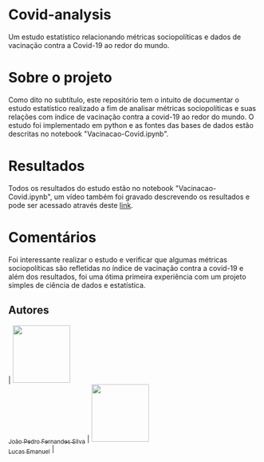 # Covid-analysis
Um estudo estatístico relacionando métricas sociopolíticas e dados de vacinação contra a Covid-19 ao redor do mundo.

# Sobre o projeto
Como dito no subtítulo, este repositório tem o intuito de documentar o estudo estatístico realizado a fim de analisar métricas sociopolíticas e suas relações com índice de vacinação contra a covid-19 ao redor do mundo. O estudo foi implementado em python e as fontes das bases de dados estão descritas no notebook "Vacinacao-Covid.ipynb".

# Resultados
Todos os resultados do estudo estão no notebook "Vacinacao-Covid.ipynb", um vídeo também foi gravado descrevendo os resultados e pode ser acessado através deste [link](https://www.youtube.com/watch?v=HMkyZGNmSRE).

# Comentários
Foi interessante realizar o estudo e verificar que algumas métricas sociopolíticas são refletidas no índice de vacinação contra a covid-19 e além dos resultados, foi uma ótima primeira experiência com um projeto simples de ciência de dados e estatística.

## Autores

| [<img src="https://avatars.githubusercontent.com/u/73205375?v=4" width=115><br><sub>João Pedro Fernandes Silva</sub>](https://github.com/JoaoP-Silva) |  [<img src="https://avatars.githubusercontent.com/u/49126085?v=4" width=115><br><sub>Lucas Emanuel</sub>](https://github.com/ealucas) |
